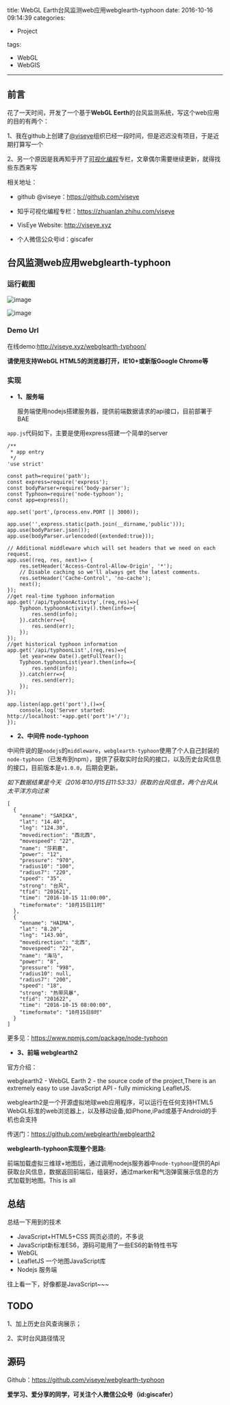 title: WebGL Earth台风监测web应用webglearth-typhoon
date: 2016-10-16 09:14:39
categories:
- Project

tags:
- WebGL
- WebGIS

---


## 前言

花了一天时间，开发了一个基于**WebGL Eerth**的台风监测系统，写这个web应用的目的有两个：

1、我在github上创建了[@viseye](https://github.com/viseye)组织已经一段时间，但是迟迟没有项目，于是近期打算写一个

2、另一个原因是我再知乎开了[可视化编程](https://zhuanlan.zhihu.com/viseye)专栏，文章偶尔需要继续更新，就得找些东西来写

相关地址：

- github @viseye：https://github.com/viseye

- 知乎可视化编程专栏：https://zhuanlan.zhihu.com/viseye

- VisEye Website: http://viseye.xyz

- 个人微信公众号id：giscafer

<!-- more -->

## 台风监测web应用webglearth-typhoon


### 运行截图

![image](https://raw.githubusercontent.com/viseye/webglearth-typhoon/master/public/images/screenshot.png)

![image](https://raw.githubusercontent.com/viseye/webglearth-typhoon/master/public/images/show-compact2.gif)


### Demo Url

在线demo:http://viseye.xyz/webglearth-typhoon/ 

**请使用支持WebGL HTML5的浏览器打开，IE10+或新版Google Chrome等**


### 实现

* **1、服务端**
    
    服务端使用nodejs搭建服务器，提供前端数据请求的api接口，目前部署于BAE

`app.js`代码如下，主要是使用express搭建一个简单的server


```
/**
 * app entry
 */
'use strict'

const path=require('path');
const express=require('express');
const bodyParser=require('body-parser');
const Typhoon=require('node-typhoon');
const app=express();

app.set('port',(process.env.PORT || 3000));

app.use('',express.static(path.join(__dirname,'public')));
app.use(bodyParser.json());
app.use(bodyParser.urlencoded({extended:true}));

// Additional middleware which will set headers that we need on each request.
app.use((req, res, next)=> {
    res.setHeader('Access-Control-Allow-Origin', '*');
    // Disable caching so we'll always get the latest comments.
    res.setHeader('Cache-Control', 'no-cache');
    next();
});
//get real-time typhoon information 
app.get('/api/typhoonActivity',(req,res)=>{
	Typhoon.typhoonActivity().then(info=>{
		res.send(info);
	}).catch(err=>{
		res.send(err);
	});
});
//get historical typhoon information 
app.get('/api/typhoonList',(req,res)=>{
	let year=new Date().getFullYear();
	Typhoon.typhoonList(year).then(info=>{
		res.send(info);
	}).catch(err=>{
		res.send(err);
	});
});

app.listen(app.get('port'),()=>{
	console.log('Server started: http://localhost:'+app.get('port')+'/');
});
```

* **2、中间件 node-typhoon**

中间件说的是`nodejs`的`middleware`，`webglearth-typhoon`使用了个人自己封装的`node-typhoon`（已发布到npm），提供了获取实时台风的接口，以及历史台风信息的接口，目前版本是`v1.0.0`，后期会更新。

*如下数据结果是今天（2016年10月15日11:53:33）获取的台风信息，两个台风从太平洋方向过来*


```
[
  {
    "enname": "SARIKA",
    "lat": "14.40",
    "lng": "124.30",
    "movedirection": "西北西",
    "movespeed": "22",
    "name": "莎莉嘉",
    "power": "12",
    "pressure": "970",
    "radius10": "100",
    "radius7": "220",
    "speed": "35",
    "strong": "台风",
    "tfid": "201621",
    "time": "2016-10-15 11:00:00",
    "timeformate": "10月15日11时"
  },
  {
    "enname": "HAIMA",
    "lat": "8.20",
    "lng": "143.90",
    "movedirection": "北西",
    "movespeed": "22",
    "name": "海马",
    "power": "8",
    "pressure": "998",
    "radius10": null,
    "radius7": "200",
    "speed": "18",
    "strong": "热带风暴",
    "tfid": "201622",
    "time": "2016-10-15 08:00:00",
    "timeformate": "10月15日8时"
  }
]
```


更多见：https://www.npmjs.com/package/node-typhoon


* **3、前端 webglearth2**


 官方介绍：

 webglearth2 - WebGL Earth 2 - the source code of the project,There is an extremely easy to use JavaScript API - fully mimicking LeafletJS.
    
webglearth2是一个开源虚拟地球web应用程序，可以运行在任何支持HTML5 WebGL标准的web浏览器上，以及移动设备,如iPhone,iPad或基于Android的手机也会支持

传送门：https://github.com/webglearth/webglearth2



**webglearth-typhoon实现整个思路:**

前端加载虚拟三维球+地图后，通过调用nodejs服务器中`node-typhoon`提供的Api获取台风信息，数据返回前端后，组装好，通过marker和气泡弹窗展示信息的方式加载到地图。This is all


## 总结

总结一下用到的技术

- JavaScript+HTML5+CSS 网页必须的，不多说
- JavaScript新标准ES6，源码可能用了一些ES6的新特性书写
- WebGL 
- LeafletJS 一个地图JavaScript库
- Nodejs 服务端

往上看一下，好像都是JavaScript~~~

## TODO 

1、加上历史台风查询展示；

2、实时台风路径情况


## 源码

Github：https://github.com/viseye/webglearth-typhoon

**爱学习、爱分享的同学，可关注个人微信公众号（id:giscafer）**